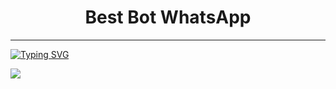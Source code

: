 <h1 align="center"> Best Bot WhatsApp </h1>
<p align="center">  
  
***
  
<a href="https://git.io/typing-svg"><img src="https://readme-typing-svg.demolab.com?font=Black+Ops+One&size=50&pause=1000&color=1BAFBAFF&center=true&width=910&height=100&lines=WELCOME TO MY REPOSITORY; MARÍN KITAGAWA;WHATSAPP+BOT; Créate+By+S3nju+ofc; GRACIAS+POR+VISITARNOS" alt="Typing SVG" /></a>
  </p>

<img src= "https://qu.ax/Eypzo.jpg" />
</p>
